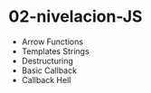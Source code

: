 # 02-nivelacion-JS

* Arrow Functions
* Templates Strings
* Destructuring
* Basic Callback
* Callback Hell
